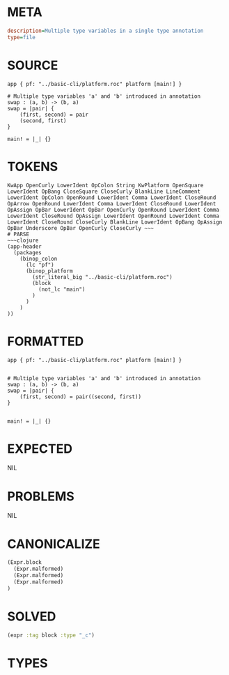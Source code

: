 # META
~~~ini
description=Multiple type variables in a single type annotation
type=file
~~~
# SOURCE
~~~roc
app { pf: "../basic-cli/platform.roc" platform [main!] }

# Multiple type variables 'a' and 'b' introduced in annotation
swap : (a, b) -> (b, a)
swap = |pair| {
    (first, second) = pair
    (second, first)
}

main! = |_| {}
~~~
# TOKENS
~~~text
KwApp OpenCurly LowerIdent OpColon String KwPlatform OpenSquare LowerIdent OpBang CloseSquare CloseCurly BlankLine LineComment LowerIdent OpColon OpenRound LowerIdent Comma LowerIdent CloseRound OpArrow OpenRound LowerIdent Comma LowerIdent CloseRound LowerIdent OpAssign OpBar LowerIdent OpBar OpenCurly OpenRound LowerIdent Comma LowerIdent CloseRound OpAssign LowerIdent OpenRound LowerIdent Comma LowerIdent CloseRound CloseCurly BlankLine LowerIdent OpBang OpAssign OpBar Underscore OpBar OpenCurly CloseCurly ~~~
# PARSE
~~~clojure
(app-header
  (packages
    (binop_colon
      (lc "pf")
      (binop_platform
        (str_literal_big "../basic-cli/platform.roc")
        (block
          (not_lc "main")
        )
      )
    )
))
~~~
# FORMATTED
~~~roc
app { pf: "../basic-cli/platform.roc" platform [main!] }


# Multiple type variables 'a' and 'b' introduced in annotation
swap : (a, b) -> (b, a)
swap = |pair| {
	(first, second) = pair((second, first))
}


main! = |_| {}
~~~
# EXPECTED
NIL
# PROBLEMS
NIL
# CANONICALIZE
~~~clojure
(Expr.block
  (Expr.malformed)
  (Expr.malformed)
  (Expr.malformed)
)
~~~
# SOLVED
~~~clojure
(expr :tag block :type "_c")
~~~
# TYPES
~~~roc
~~~
